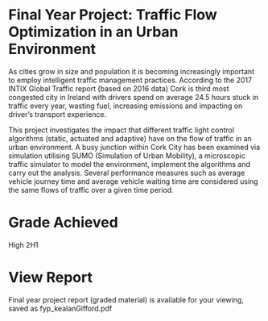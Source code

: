 # Final Year Project: Traffic Flow Optimization in an Urban Environment

As cities grow in size and population it is becoming increasingly important to employ
intelligent traffic management practices. According to the 2017 INTIX Global Traffic report
(based on 2016 data) Cork is third most congested city in Ireland with drivers spend on average
24.5 hours stuck in traffic every year, wasting fuel, increasing emissions and impacting on
driver’s transport experience.

This project investigates the impact that different traffic light control algorithms (static, actuated
and adaptive) have on the flow of traffic in an urban environment. A busy junction within Cork
City has been examined via simulation utilising SUMO (Simulation of Urban Mobility), a
microscopic traffic simulator to model the environment, implement the algorithms and carry out
the analysis. Several performance measures such as average vehicle journey time and average
vehicle waiting time are considered using the same flows of traffic over a given time period.

# Grade Achieved
High 2H1 

# View Report 
Final year project report (graded material) is available for your viewing, saved as fyp_kealanGifford.pdf
